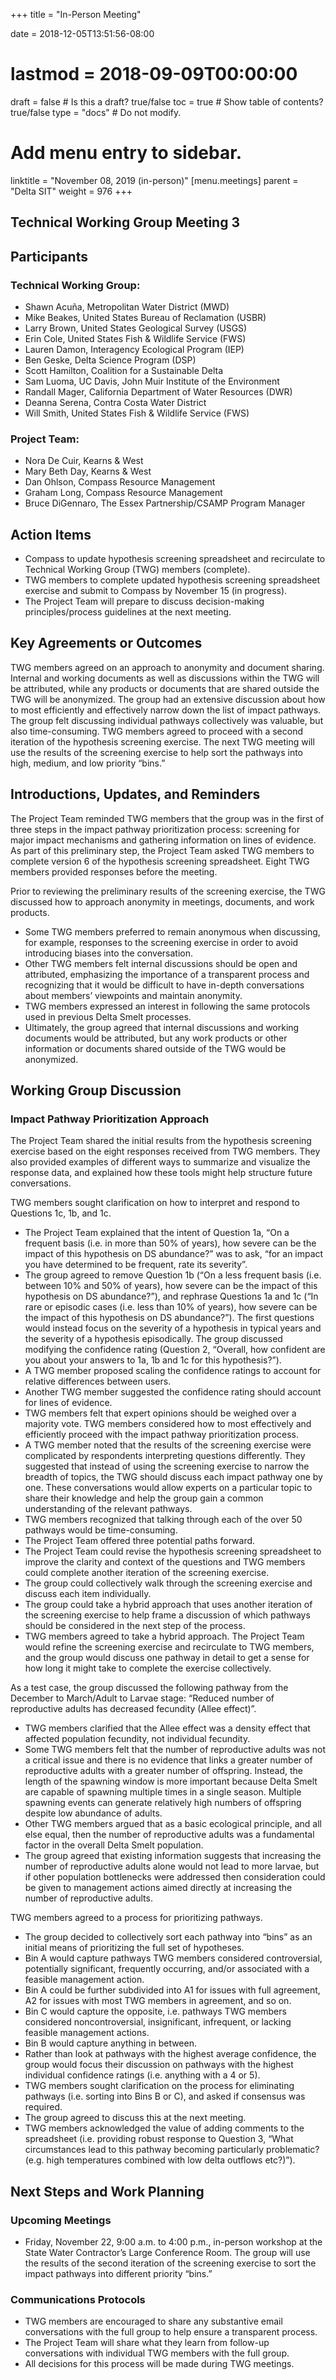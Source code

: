 +++
title = "In-Person Meeting"

date = 2018-12-05T13:51:56-08:00
# lastmod = 2018-09-09T00:00:00

draft = false  # Is this a draft? true/false
toc = true  # Show table of contents? true/false
type = "docs"  # Do not modify.

# Add menu entry to sidebar.
linktitle = "November 08, 2019 (in-person)"
[menu.meetings]
  parent = "Delta SIT"
  weight = 976
+++

## Technical Working Group Meeting 3


## Participants
### Technical Working Group: 
* Shawn Acuña, Metropolitan Water District (MWD)
* Mike Beakes, United States Bureau of Reclamation (USBR)
* Larry Brown, United States Geological Survey (USGS)
* Erin Cole, United States Fish & Wildlife Service (FWS)
* Lauren Damon, Interagency Ecological Program (IEP)
* Ben Geske, Delta Science Program (DSP)
* Scott Hamilton, Coalition for a Sustainable Delta
* Sam Luoma, UC Davis, John Muir Institute of the Environment
* Randall Mager, California Department of Water Resources (DWR)
* Deanna Serena, Contra Costa Water District
* Will Smith, United States Fish & Wildlife Service (FWS)

### Project Team: 
* Nora De Cuir, Kearns & West
* Mary Beth Day, Kearns & West
* Dan Ohlson, Compass Resource Management
* Graham Long, Compass Resource Management
* Bruce DiGennaro, The Essex Partnership/CSAMP Program Manager

## Action Items
* Compass to update hypothesis screening spreadsheet and recirculate to Technical Working Group (TWG) members (complete).
* TWG members to complete updated hypothesis screening spreadsheet exercise and submit to Compass by November 15 (in progress).
* The Project Team will prepare to discuss decision-making principles/process guidelines at the next meeting.

## Key Agreements or Outcomes 
TWG members agreed on an approach to anonymity and document sharing. Internal and working documents as well as discussions within the TWG will be attributed, while any products or documents that are shared outside the TWG will be anonymized. The group had an extensive discussion about how to most efficiently and effectively narrow down the list of impact pathways. The group felt discussing individual pathways collectively was valuable, but also time-consuming. TWG members agreed to proceed with a second iteration of the hypothesis screening exercise. The next TWG meeting will use the results of the screening exercise to help sort the pathways into high, medium, and low priority “bins.” 

## Introductions, Updates, and Reminders
The Project Team reminded TWG members that the group was in the first of three steps in the impact pathway prioritization process: screening for major impact mechanisms and gathering information on lines of evidence. As part of this preliminary step, the Project Team asked TWG members to complete version 6 of the hypothesis screening spreadsheet. Eight TWG members provided responses before the meeting.

Prior to reviewing the preliminary results of the screening exercise, the TWG discussed how to approach anonymity in meetings, documents, and work products.        

* Some TWG members preferred to remain anonymous when discussing, for example, responses to the screening exercise in order to avoid introducing biases into the conversation. 
* Other TWG members felt internal discussions should be open and attributed, emphasizing the importance of a transparent process and recognizing that it would be difficult to have in-depth conversations about members’ viewpoints and maintain anonymity. 
* TWG members expressed an interest in following the same protocols used in previous Delta Smelt processes. 
* Ultimately, the group agreed that internal discussions and working documents would be attributed, but any work products or other information or documents shared outside of the TWG would be anonymized.


## Working Group Discussion


### Impact Pathway Prioritization Approach


The Project Team shared the initial results from the hypothesis screening exercise based on the eight responses received from TWG members. They also provided examples of different ways to summarize and visualize the response data, and explained how these tools might help structure future conversations.

TWG members sought clarification on how to interpret and respond to Questions 1c, 1b, and 1c. 

* The Project Team explained that the intent of Question 1a, “On a frequent basis (i.e. in more than 50% of years), how severe can be the impact of this hypothesis on DS abundance?” was to ask, “for an impact you have determined to be frequent, rate its severity”. 
* The group agreed to remove Question 1b (“On a less frequent basis (i.e. between 10% and 50% of years), how severe can be the impact of this hypothesis on DS abundance?”), and rephrase Questions 1a and 1c (“In rare or episodic cases (i.e. less than 10% of years), how severe can be the impact of this hypothesis on DS abundance?”). The first questions would instead focus on the severity of a hypothesis in typical years and the severity of a hypothesis episodically.
The group discussed modifying the confidence rating (Question 2, “Overall, how confident are you about your answers to 1a, 1b and 1c for this hypothesis?”).
* A TWG member proposed scaling the confidence ratings to account for relative differences between users.
* Another TWG member suggested the confidence rating should account for lines of evidence.
* TWG members felt that expert opinions should be weighed over a majority vote.
TWG members considered how to most effectively and efficiently proceed with the impact pathway prioritization process.
* A TWG member noted that the results of the screening exercise were complicated by respondents interpreting questions differently. They suggested that instead of using the screening exercise to narrow the breadth of topics, the TWG should discuss each impact pathway one by one. These conversations would allow experts on a particular topic to share their knowledge and help the group gain a common understanding of the relevant pathways.
* TWG members recognized that talking through each of the over 50 pathways would be time-consuming. 
* The Project Team offered three potential paths forward.
* The Project Team could revise the hypothesis screening spreadsheet to improve the clarity and context of the questions and TWG members could complete another iteration of the screening exercise.
* The group could collectively walk through the screening exercise and discuss each item individually.
* The group could take a hybrid approach that uses another iteration of the screening exercise to help frame a discussion of which pathways should be considered in the next step of the process.
* TWG members agreed to take a hybrid approach. The Project Team would refine the screening exercise and recirculate to TWG members, and the group would discuss one pathway in detail to get a sense for how long it might take to complete the exercise collectively.


As a test case, the group discussed the following pathway from the December to March/Adult to Larvae stage: “Reduced number of reproductive adults has decreased fecundity (Allee effect)”.

* TWG members clarified that the Allee effect was a density effect that affected population fecundity, not individual fecundity.
* Some TWG members felt that the number of reproductive adults was not a critical issue and there is no evidence that links a greater number of reproductive adults with a greater number of offspring. Instead, the length of the spawning window is more important because Delta Smelt are capable of spawning multiple times in a single season. Multiple spawning events can generate relatively high numbers of offspring despite low abundance of adults.
* Other TWG members argued that as a basic ecological principle, and all else equal, then the number of reproductive adults was a fundamental factor in the overall Delta Smelt population.
* The group agreed that existing information suggests that increasing the number of reproductive adults alone would not lead to more larvae, but if other population bottlenecks were addressed then consideration could be given to management actions aimed directly at increasing the number of reproductive adults. 


TWG members agreed to a process for prioritizing pathways.

* The group decided to collectively sort each pathway into “bins” as an initial means of prioritizing the full set of hypotheses.
* Bin A would capture pathways TWG members considered controversial, potentially significant, frequently occurring, and/or associated with a feasible management action.
* Bin A could be further subdivided into A1 for issues with full agreement, A2 for issues with most TWG members in agreement, and so on.
* Bin C would capture the opposite, i.e. pathways TWG members considered noncontroversial, insignificant, infrequent, or lacking feasible management actions.
* Bin B would capture anything in between.
* Rather than look at pathways with the highest average confidence, the group would focus their discussion on pathways with the highest individual confidence ratings (i.e. anything with a 4 or 5).
* TWG members sought clarification on the process for eliminating pathways (i.e. sorting into Bins B or C), and asked if consensus was required.
* The group agreed to discuss this at the next meeting. 
* TWG members acknowledged the value of adding comments to the spreadsheet (i.e. providing robust response to Question 3, “What circumstances lead to this pathway becoming particularly problematic? (e.g. high temperatures combined with low delta outflows etc?)”).


## Next Steps and Work Planning


### Upcoming Meetings
* Friday, November 22, 9:00 a.m. to 4:00 p.m., in-person workshop at the State Water Contractor’s Large Conference Room. The group will use the results of the second iteration of the screening exercise to sort the impact pathways into different priority “bins.”



### Communications Protocols
* TWG members are encouraged to share any substantive email conversations with the full group to help ensure a transparent process. 
* The Project Team will share what they learn from follow-up conversations with individual TWG members with the full group.
* All decisions for this process will be made during TWG meetings.  
